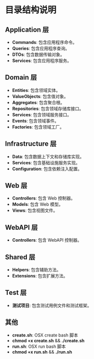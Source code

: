 # 目录结构说明

## Application 层
- **Commands**: 包含应用程序命令。
- **Queries**: 包含应用程序查询。
- **DTOs**: 包含数据传输对象。
- **Services**: 包含应用程序服务。

## Domain 层
- **Entities**: 包含领域实体。
- **ValueObjects**: 包含值对象。
- **Aggregates**: 包含聚合根。
- **Repositories**: 包含领域存储库接口。
- **Services**: 包含领域服务接口。
- **Events**: 包含领域事件。
- **Factories**: 包含领域工厂。

## Infrastructure 层
- **Data**: 包含数据上下文和存储库实现。
- **Services**: 包含基础设施服务实现。
- **Configuration**: 包含依赖注入配置。

## Web 层
- **Controllers**: 包含 Web 控制器。
- **Models**: 包含 Web 模型。
- **Views**: 包含视图文件。

## WebAPI 层
- **Controllers**: 包含 WebAPI 控制器。

## Shared 层
- **Helpers**: 包含辅助方法。
- **Extensions**: 包含扩展方法。

## Test 层
- **测试项目**: 包含测试用例文件和测试框架。

## 其他
- **create.sh**: OSX create bash 脚本 
- **chmod +x create.sh** && **./create.sh**
- **run.sh**: OSX run bash 脚本 
- **chmod +x run.sh** && **./run.sh**
